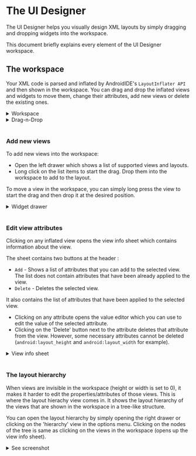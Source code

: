 # The UI Designer

The UI Designer helps you visually design XML layouts by simply dragging and dropping widgets into the workspace.

This document briefly explains every element of the UI Designer workspace.

## The workspace

Your XML code is parsed and inflated by AndroidIDE's `LayoutInflater API` and then shown in the workspace. You can drag and drop the inflated views and widgets to move them, change their attributes, add new views or delete the existing ones.

<details>
  <summary>Workspace</summary>
  <img src="./images/uidesigner/workspace.png" width="250"/>
</details>

<details>
  <summary>Drag-n-Drop</summary>
  <img src="./images/uidesigner/drag-n-drop.png" width="250"/><br>
  A placeholder view is used to indicate the drop position of the widget when you start dragging.
</details> <br>

### Add new views

To add new views into the workspace:
- Open the left drawer which shows a list of supported views and layouts.
- Long click on the list items to start the drag. Drop them into the workspace to add to the layout.

To move a view in the workspace, you can simply long press the view to start the drag and then drop it at the desired position.

<details>
  <summary>Widget drawer</summary>
  <img src="./images/uidesigner/widgets_drawer.png" width="250"/>
</details><br>

### Edit view attributes

Clicking on any inflated view opens the view info sheet which contains information about the view.

The sheet contains two buttons at the header :

- `Add` - Shows a list of attributes that you can add to the selected view. The list does not contain attributes that have been already applied to the view.
- `Delete` - Deletes the selected view.

It also contains the list of attributes that have been applied to the selected view.

- Clicking on any attribute opens the value editor which you can use to edit the value of the selected attribute.
- Clicking on the 'Delete' button next to the attribute deletes that attribute from the view. However, some necessary attributes cannot be deleted (`android:layout_height` and `android:layout_width` for example).

<details>
  <summary>View info sheet</summary>
  <img src="./images/uidesigner/view_info.png" width="250"/>
</details><br>

### The layout hierarchy

When views are invisible in the workspace (height or width is set to 0), it makes it harder to edit the properties/attributes of those views. This is where the layout hierachy view comes in. It shows the layout hierarchy of the views that are shown in the workspace in a tree-like structure.

You can open the layout hierarchy by simply opening the right drawer or clicking on the 'hierarchy' view in the options menu. Clicking on the nodes of the tree is same as clicking on the views in the workspace (opens up the view info sheet).

<details>
  <summary>See screenshot</summary>
  <img src="./images/uidesigner/hierarchy_drawer.png" width="250"/>
</details>
